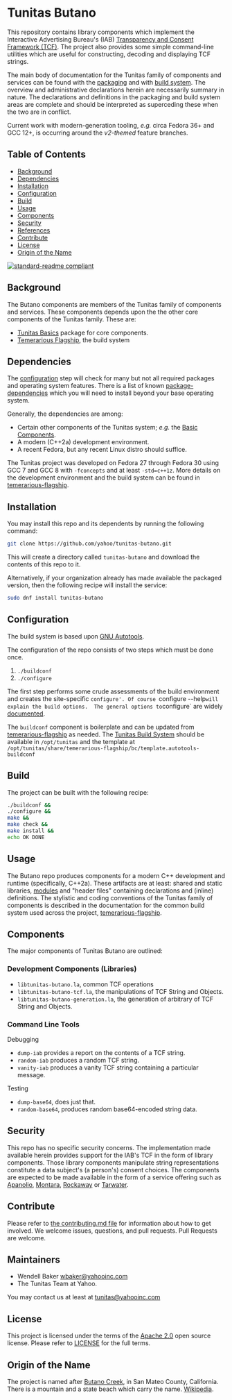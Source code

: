 # Tunitas Butano

This repository contains library components which implement the Interactive Advertising Bureau's (IAB) [Transparency and Consent Framework (TCF)](https://github.com/InteractiveAdvertisingBureau/GDPR-Transparency-and-Consent-Framework).  The project also provides some simple command-line utilities which are useful for constructing, decoding and displaying TCF strings.

The main body of documentation for the Tunitas family of components and services can be found with the [packaging](https://github.com/yahoo/tunitas-packaging) and with [build system](https://github.com/yahoo/temerarious-flagship]).  The overview and administrative declarations herein are necessarily summary in nature. The declarations and definitions in the packaging and build system areas are complete and should be interpreted as superceding these when the two are in conflict.

Current work with modern-generation tooling, <em>e.g.</em> circa Fedora 36+ and GCC 12+, is occurring around the <em>v2-themed</em> feature branches.
## Table of Contents

- [Background](#background)
- [Dependencies](#dependencies)
- [Installation](#installation)
- [Configuration](#configuration)
- [Build](#build)
- [Usage](#usage)
- [Components](#compoonents)
- [Security](#security)
- [References](#references)
- [Contribute](#contribute)
- [License](#license)
- [Origin of the Name](#Origin_of_the_name)

[![standard-readme compliant](https://img.shields.io/badge/readme%20style-standard-brightgreen.svg?style=flat-square)](https://github.com/RichardLitt/standard-readme)

## Background

The Butano components are members of the Tunitas family of components and services. These components depends upon the the other core components of the Tunitas family.  These are:
  * [Tunitas Basics](https://github.com/yahoo/tunitas-basics) package for core components.
  * [Temerarious Flagship](https://github.com/yahoo/temerarious-flagship), the build system

## Dependencies

The [configuration](#configuration) step will check for many but not all required packages and operating system features.  There is a list of known [package-dependencies](https://github.com/yahoo/tunitas-butano/blob/master/PACKAGES.md) which you will need to install beyond your base operating system.

Generally, the dependencies are among:
- Certain other components of the Tunitas system; <em>e.g.</em> the [Basic Components](https://github.com/yahoo/tunitas-basic).
- A modern (C++2a) development environment.
- A recent Fedora, but any recent Linux distro should suffice.

The Tunitas project was developed on Fedora 27 through Fedora 30 using GCC 7 and GCC 8 with `-fconcepts` and at least `-std=c++1z`.  More details on the development environment and the build system can be found in [temerarious-flagship](https://github.com/yahoo/temerarious-flagship/blob/master/README.md).

## Installation

You may install this repo and its dependents by running the following command:

``` bash
git clone https://github.com/yahoo/tunitas-butano.git
```

This will create a directory called `tunitas-butano` and download the contents of this repo to it.

Alternatively, if your organization already has made available the packaged version, then the following recipe will install the service:

``` bash
sudo dnf install tunitas-butano
```

## Configuration

The build system is based upon [GNU Autotools](https://www.gnu.org/software/automake/manual/html_node/index.html).

The configuration of the repo consists of two steps which must be done once.
1. `./buildconf`
2. `./configure`

The first step performs some crude assessments of the build environment and creates the site-specific `configure'. Of course `configure --help` will explain the build options.  The general options to `configure` are widely [documented](https://www.gnu.org/prep/standards/html_node/Configuration.html).

The `buildconf` component is boilerplate and can be updated from [temerarious-flagship](https://github.com/yahoo/temerarious-flagship/blob/master/bc/template.autotools-buildconf) as needed.  The [Tunitas Build System](https://github.com/yahoo/temerarious-flagship) should be available in `/opt/tunitas` and the template at `/opt/tunitas/share/temerarious-flagship/bc/template.autotools-buildconf`

## Build

The project can be built with the following recipe:

``` bash
./buildconf &&
./configure &&
make &&
make check &&
make install &&
echo OK DONE
```

## Usage

The Butano repo produces components for a modern C++ development and runtime (specifically, C++2a).  These artifacts are at least: shared and static libraries, [modules](https://github.com/cplusplus/modules-ts) and "header files" containing declarations and (inline) definitions.  The stylistic and coding conventions of the Tunitas family of components is described in the documentation for the common build system used across the project, [temerarious-flagship](https://github.com/yahoo/temerarious-flagship/README.md#References).

## Components

The major components of Tunitas Butano are outlined:

### Development Components (Libraries)

- `libtunitas-butano.la`, common TCF operations
- `libtunitas-butano-tcf.la`, the manipulations of TCF String and Objects.
- `libtunitas-butano-generation.la`, the generation of arbitrary of TCF String and Objects.

### Command Line Tools

Debugging
* `dump-iab` provides a report on the contents of a TCF string.
* `random-iab` produces a random TCF string.
* `vanity-iab` produces a vanity TCF string containing a particular message.

Testing
* `dump-base64`, does just that.
* `random-base64`, produces random base64-encoded string data.

## Security

This repo has no specific security concerns.  The implementation made available herein provides support for the IAB's TCF in the form of library components.  Those library components manipulate string representations constitute a data subject's (a person's) consent choices.  The components are expected to be made available in the form of a service offering such as [Apanolio](https://github.com/yahoo/tunitas-apanolio), [Montara](https://github.com/yahoo/tunitas-montara), [Rockaway](https://github.com/yahoo/tunitas-rockaway) or [Tarwater](https://github.com/yahoo/tunitas-tarwater).

## Contribute

Please refer to [the contributing.md file](Contributing.md) for information about how to get involved. We welcome issues, questions, and pull requests. Pull Requests are welcome.

## Maintainers
- Wendell Baker <wbaker@yahooinc.com>
- The Tunitas Team at Yahoo.

You may contact us at least at <tunitas@yahooinc.com>

## License

This project is licensed under the terms of the [Apache 2.0](LICENSE-Apache-2.0) open source license. Please refer to [LICENSE](LICENSE) for the full terms.

## Origin of the Name

The project is named after [Butano Creek](https://en.wikipedia.org/wiki/Butano_Creek), in San Mateo County, California.  There is a mountain and a state beach which carry the name. [Wikipedia](https://en.wikipedia.org/wiki/Butano,_California).
